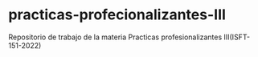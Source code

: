 # practicas-profecionalizantes-III
Repositorio de trabajo de la materia Practicas profesionalizantes III(ISFT-151-2022)
